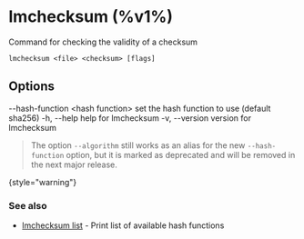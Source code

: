 # lmchecksum (%v1%)

Command for checking the validity of a checksum

```
lmchecksum <file> <checksum> [flags]
```

## Options

<code-block>
      --hash-function &lt;hash function&gt;   set the hash function to use (default sha256)
  -h, --help                            help for lmchecksum
  -v, --version                         version for lmchecksum
</code-block>

>The option `--algorithm` still works as an alias for the new `--hash-function`
option, but it is marked as deprecated and will be removed in the next major release.

{style="warning"}

### See also

* [lmchecksum list](lmchecksum-list-v1.md)     - Print list of available hash functions
